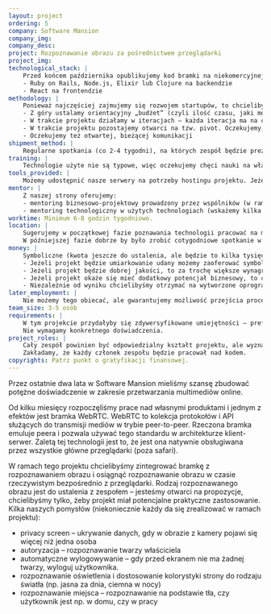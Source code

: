 ```yaml
---
layout: project
ordering: 5
company: Software Mansion
company_img:
company_desc:
project: Rozpoznawanie obrazu za pośrednictwem przeglądarki
project_img:
technological_stack: |
    Przed końcem października opublikujemy kod bramki na niekomercyjnej licencji OpenSource. Bramka używa języków: C/C++ oraz Vala oraz łączy się z GStreamerem. Sugerujemy pozostawienie tych technologii. Do rozpoznawania obrazu można użyć dowolnych dostępnych bibliotek i narzędzi, w razie potrzeby możemy zasugerować którąś z nich. Oprócz samej części do przetwarzania wideo należy też stworzyć samą stronę. Nie narzucamy tutaj technologii, ale z naszej strony proponujemy użyć następujących:
    - Ruby on Rails, Node.js, Elixir lub Clojure na backendzie
    - React na frontendzie
methodology: |
    Ponieważ najczęściej zajmujemy się rozwojem startupów, to chcielibyśmy zastosować metodologię Lean (a w szczególności Lean Startup).
    - Z góry ustalamy orientacyjny „budżet” (czyli ilość czasu, jaki możemy poświęcić na projekt)
    - W trakcie projektu działamy w iteracjach – każda iteracja ma na celu zweryfikowanie pewnej tezy/pewnych tez. W przypadku tego projektu jedną z pierwszych tez do zweryfikowania będzie np. czy wybrane narzędzie do rozpoznawania obrazu nada się do ustalonego zadania
    - W trakcie projektu pozostajemy otwarci na tzw. pivot. Oczekujemy, że zespół szybko zorientuje się, jeżeli ustalony cel jest zbyt skomplikowany, żeby go ukończyć w ramach określonego czasu, albo gdy okaże się, że można osiągnąć szybciej coś innego, lepszego.
    - Oczekujemy też otwartej, bieżącej komunikacji
shipment_method: |
    Regularne spotkania (co 2-4 tygodni), na których zespół będzie prezentował osiągnięte cele i decydował, czy są na dobrej drodze do zakończenia projektu. Nie oczekujemy, że uda się osiągnąć zamierzony na początku cel, ale wymagamy, żeby w razie jego zagrożenia otwarcie o tym mówić, a w przypadku kryzysowym cel zmienić.
training: |
    Technologie użyte nie są typowe, więc oczekujemy chęci nauki na własną rękę - z naszej strony będzie dostępny specjalista, który będzie w stanie wskazać, czego się nauczyć oraz pomóc przy okazji problemów.
tools_provided: |
    Możemy udostępnić nasze serwery na potrzeby hostingu projektu. Jeżeli będzie potrzebny inny sprzęt, możemy go również dostarczyć.
mentor: |
    Z naszej strony oferujemy:
    - mentoring biznesowo-projektowy prowadzony przez wspólników (w ramach okresowego spotkania)
    - mentoring technologiczny w użytych technologiach (wskażemy kilka osób, które powinny być dostępne w razie potrzeby; możliwe będzie okazjonalnie także programowanie w parach)
worktime: Minimum 6-8 godzin tygodniowo.
location: |
    Sugerujemy w początkowej fazie poznawania technologii pracować na miejscu w naszym biurze (Na Zjeździe 11, Kraków) - będziemy wtedy w stanie pomóc z problemami technicznymi.
    W późniejszej fazie dobrze by było zrobić cotygodniowe spotkanie w formie standupu, ale oprócz tego wedle potrzeb udostępniamy stanowiska pracy w naszym biurze. Do komunikacji zdalnej sugerujemy utworzyć zespół na Slacku (lub podobnym narzędziu).
money: |
    Symboliczne (kwota jeszcze do ustalenia, ale będzie to kilka tysięcy złotych do podziału na zespół). Jeżeli projekt uda się dokończyć z sukcesem, to widzimy następujące opcje:
    - Jeżeli projekt będzie umiarkowanie udany możemy zaoferować symboliczne wynagrodzenie w zamian za opublikowanie kodu na githubie open-source – w formie dema naszych technologii, więc może być na restryktywnej licencji (np. tylko do celów edukacyjnych)
    - Jeżeli projekt będzie dobrej jakości, to za trochę większe wynagrodzenie chcielibyśmy opublikować kod na githubie pod naszym kontem – z tego tytułu możemy zaoferować trochę wyższe wynagrodzenie
    - Jeżeli projekt okaże się mieć dodatkowy potencjał biznesowy, to chcielibyśmy mieć opcję odkupienia pełni praw majątkowych za już niesymbolicznym wynagrodzeniem.
    - Niezależnie od wyniku chcielibyśmy otrzymać na wytworzone oprogramowanie nieograniczoną, niewyłączną bezpłatną licencję z możliwością sublicencjonowania. 
later_employment: |
    Nie możemy tego obiecać, ale gwarantujemy możliwość przejścia procesu rekrutacyjnego poza kolejnością. Możliwe jest późniejsze zatrudnienie w dwóch trybach: w ramach stażu wakacyjnego po ukończeniu roku lub na stałe. Jeżeli projekt okaże się perspektywiczny, to możliwe jest zatrudnienie w celu dalszego jego rozwoju.
team_size: 3-5 osób
requirements: |
    W tym projekcie przydałyby się zdywersyfikowane umiejętności – preferowalnie przynajmniej jedna osoba z doświadczeniem w web-developmencie, ale też osoby z pewną wiedzą na temat rozpoznawania obrazu oraz na temat przetwarzania wideo.
    Nie wymagamy konkretnego doświadczenia.
project_roles: |
    Cały zespół powinien być odpowiedzialny kształt projektu, ale wyznaczymy jedną osobę jako Project Managera, odpowiedzialnego za płynny przebieg prac.
    Zakładamy, że każdy członek zespołu będzie pracował nad kodem.
copyrights: Patrz punkt o gratyfikacji finansowej.
---
```

Przez ostatnie dwa lata w Software Mansion mieliśmy szansę zbudować potężne doświadczenie w zakresie przetwarzania multimediów online.

Od kilku miesięcy rozpoczęliśmy prace nad własnymi produktami i jednym z efektów jest bramka WebRTC. WebRTC to kolekcja protokołów i API służących do transmisji mediów w trybie peer-to-peer. Rzeczona bramka emuluje peera i pozwala używać tego standardu w architekturze klient-serwer. Zaletą tej technologii jest to, że jest ona natywnie obsługiwana przez wszystkie główne przeglądarki (poza safari).

W ramach tego projektu chcielibyśmy zintegrować bramkę z rozpoznawaniem obrazu i osiągnąć rozpoznawanie obrazu w czasie rzeczywistym bezpośrednio z przeglądarki. Rodzaj rozpoznawanego obrazu jest do ustalenia z zespołem – jesteśmy otwarci na propozycje, chcielibyśmy tylko, żeby projekt miał potencjalne praktyczne zastosowanie. Kilka naszych pomysłów (niekoniecznie każdy da się zrealizować w ramach projektu):

- privacy screen – ukrywanie danych, gdy w obrazie z kamery pojawi się więcej niż jedna osoba
- autoryzacja – rozpoznawanie twarzy właściciela
- automatyczne wylogowywanie – gdy przed ekranem nie ma żadnej twarzy, wyloguj użytkownika.
- rozpoznawanie oświetlenia i dostosowanie kolorystyki strony do rodzaju światła (np. jasna za dnia, ciemna w nocy)
- rozpoznawanie miejsca – rozpoznawanie na podstawie tła, czy użytkownik jest np. w domu, czy w pracy
